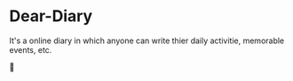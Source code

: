 # Dear-Diary
It's a online diary in which anyone can write thier daily activitie, memorable events, etc.

🙂
